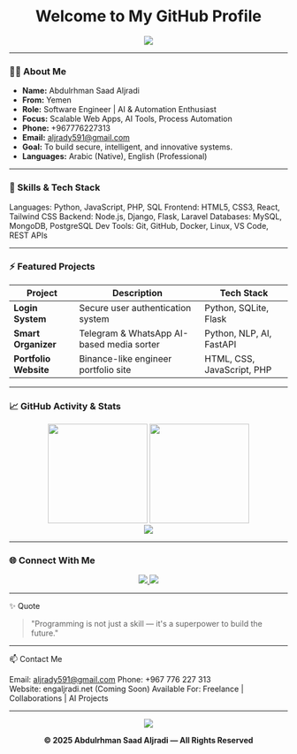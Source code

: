 <h1 align="center">Welcome to My GitHub Profile</h1>

<p align="center">
  <img src="https://readme-typing-svg.herokuapp.com?font=Fira+Code&size=25&pause=1000&color=00F7FF&center=true&vCenter=true&width=600&lines=Hi+%F0%9F%91%8B%2C+I'm+Abdulrhman+Saad+Aljradi;Software+Engineer+%7C+Full-Stack+Developer;AI+%7C+Automation+%7C+Cloud+Computing;Welcome+to+my+profile!" />
</p>

---

### 👨‍💻 About Me

- **Name:** Abdulrhman Saad Aljradi  
- **From:** Yemen  
- **Role:** Software Engineer | AI & Automation Enthusiast  
- **Focus:** Scalable Web Apps, AI Tools, Process Automation  
- **Phone:** +967776227313  
- **Email:** aljrady591@gmail.com  
- **Goal:** To build secure, intelligent, and innovative systems.  
- **Languages:** Arabic (Native), English (Professional)

---

### 🧠 Skills & Tech Stack

Languages:   Python, JavaScript, PHP, SQL
Frontend:    HTML5, CSS3, React, Tailwind CSS
Backend:     Node.js, Django, Flask, Laravel
Databases:   MySQL, MongoDB, PostgreSQL
Dev Tools:   Git, GitHub, Docker, Linux, VS Code, REST APIs


---

### ⚡ Featured Projects

| Project                | Description                                           | Tech Stack                        |
|------------------------|-------------------------------------------------------|-----------------------------------|
| **Login System**       | Secure user authentication system                    | Python, SQLite, Flask             |
| **Smart Organizer**    | Telegram & WhatsApp AI-based media sorter            | Python, NLP, AI, FastAPI          |
| **Portfolio Website**  | Binance-like engineer portfolio site                 | HTML, CSS, JavaScript, PHP        |

---

### 📈 GitHub Activity & Stats

<p align="center">
  <img src="https://github-readme-stats.vercel.app/api?username=aljradi646&show_icons=true&theme=radical" height="180" />
  <img src="https://github-readme-streak-stats.herokuapp.com/?user=aljradi646&theme=radical" height="180" />
  <br>
  <img src="https://github-profile-summary-cards.vercel.app/api/cards/profile-details?username=aljradi646&theme=tokyonight" />
</p>

---

### 🌐 Connect With Me

<p align="center">
  <a href="https://www.facebook.com/abdulrhman.al.jradi?mibextid=ZbWKwL" target="_blank">
    <img src="https://img.shields.io/badge/Facebook-1877F2?style=for-the-badge&logo=facebook&logoColor=white" />
  </a>
  <a href="https://www.instagram.com/ab_rh_107?igsh=MXVmYWZ6cjFkdnd4cQ==" target="_blank">
    <img src="https://img.shields.io/badge/Instagram-E4405F?style=for-the-badge&logo=instagram&logoColor=white" />
  </a>
</p>

---
✨ Quote

> "Programming is not just a skill — it's a superpower to build the future."




---

📫 Contact Me

Email: aljrady591@gmail.com
Phone: +967 776 227 313    
Website: engaljradi.net (Coming Soon)
Available For: Freelance | Collaborations | AI Projects


---

<p align="center">
  <img src="https://capsule-render.vercel.app/api?type=waving&color=0f2027&height=120&section=footer" />
</p><p align="center"><b>© 2025 Abdulrhman Saad Aljradi — All Rights Reserved</b></p>
